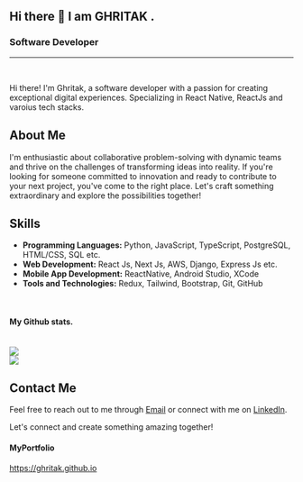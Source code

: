 ## Hi there 👋 I am GHRITAK . 

### Software Developer

---
<br />

Hi there! I'm Ghritak, a software developer with a passion for creating exceptional digital experiences. Specializing in React Native, ReactJs and varoius tech stacks.

## About Me

I'm enthusiastic about collaborative problem-solving with dynamic teams and thrive on the challenges of transforming ideas into reality. If you're looking for someone committed to innovation and ready to contribute to your next project, you've come to the right place. Let's craft something extraordinary and explore the possibilities together!

## Skills

- **Programming Languages:** Python, JavaScript, TypeScript, PostgreSQL, HTML/CSS, SQL etc.
- **Web Development:** React Js, Next Js, AWS, Django, Express Js etc.
- **Mobile App Development:** ReactNative, Android Studio, XCode
- **Tools and Technologies:** Redux, Tailwind, Bootstrap, Git, GitHub
                  
<br />

#### My Github stats.
<br />
<img src="https://github-readme-stats.vercel.app/api/top-langs/?username=ghritak&layout=compact">
<br />
<img src="https://github-readme-stats.vercel.app/api?username=ghritak">
<br />


## Contact Me

Feel free to reach out to me through [Email](mailto:ghritakjyotikalita@gmail.com) or connect with me on [LinkedIn](https://www.linkedin.com/in/ghritak-jyoti-kalita-a1915415a/).

Let's connect and create something amazing together!

#### MyPortfolio
https://ghritak.github.io
